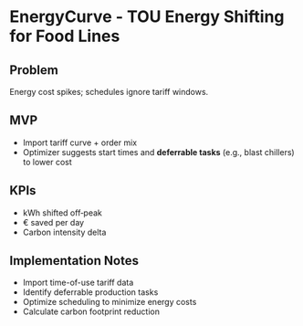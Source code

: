 # EnergyCurve - TOU Energy Shifting for Food Lines

## Problem
Energy cost spikes; schedules ignore tariff windows.

## MVP
* Import tariff curve + order mix
* Optimizer suggests start times and **deferrable tasks** (e.g., blast chillers) to lower cost

## KPIs
* kWh shifted off‑peak
* € saved per day
* Carbon intensity delta

## Implementation Notes
- Import time-of-use tariff data
- Identify deferrable production tasks
- Optimize scheduling to minimize energy costs
- Calculate carbon footprint reduction